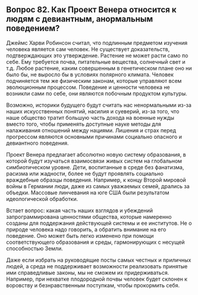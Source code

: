 ## Вопрос 82. Как Проект Венера относится к людям с девиантным, анормальным поведением?

Джеймс Харви Робинсон считал, что подлинным предметом изучения человека является сам человек. Не существует доказательств, подтверждающих это утверждение. Растение не может расти само по себе. Ему требуется почва, питательные вещества, солнечный свет и т.д. Любое растение, каким совершенным в генетическом плане оно ни было бы, не выросло бы в условиях полярного климата. Человек подчиняется тем же физическим законам, которые управляют всем эволюционным процессом. Поведение и ценности человека не возникли сами по себе, они являются побочным продуктом культуры.

Возможно, историки будущего будут считать нас ненормальными из-за наших искусственных понятий, насилия и суеверий, из-за того, что наше общество тратит большую часть дохода на военные нужды вместо того, чтобы применять доступные науке методы для налаживания отношений между нациями. Лишения и страх перед прогрессом являются основными причинами социально опасного и девиантного поведения.

Проект Венера предлагает абсолютно новую систему образования, в которой будут изучаться взаимосвязи живых систем на глобальном симбиотическом уровне. Дети, воспитанные в среде без фанатизма, расизма или жадности, более не будут проявлять социально враждебные образцы поведения. Например, к концу Второй мировой войны в Германии люди, даже из самых уважаемых семей, дрались за объедки. Массовые линчевания на юге США были результатом идеологической обработки.

Встает вопрос: какая часть наших взглядов и убеждений запрограммирована ценностями общества, которые намеренно созданы для поддержания действующей системы и ее институтов. Не о природе человека надо говорить, а обратить внимание на его поведение. Оно может быть легко изменено при помощи соответствующего образования и среды, гармонирующих с несущей способностью Земли.

Даже если избрать на руководящие посты самых честных и приличных людей, а среда не поддерживает возможности реализовать принятые ими справедливые законы, мы не сможем их придерживаться. Например, при нехватке плодородной почвы человек будет склонен к воровству и безнравственным поступкам, чтобы прокормить себя.